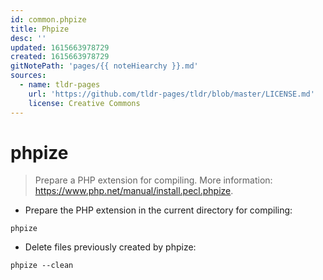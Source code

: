 ```yaml
---
id: common.phpize
title: Phpize
desc: ''
updated: 1615663978729
created: 1615663978729
gitNotePath: 'pages/{{ noteHiearchy }}.md'
sources:
  - name: tldr-pages
    url: 'https://github.com/tldr-pages/tldr/blob/master/LICENSE.md'
    license: Creative Commons
---
```

# phpize

> Prepare a PHP extension for compiling.
> More information: <https://www.php.net/manual/install.pecl.phpize>.

- Prepare the PHP extension in the current directory for compiling:

`phpize`

- Delete files previously created by phpize:

`phpize --clean`

